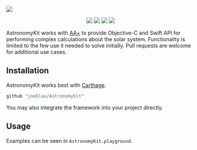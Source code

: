 <img src="https://cdn.rawgit.com/joeblau/AstronomyKit/master/gh-assets/astronomykit.svg"/>

<p align="center">
  <a href="https://swift.org"><img src="https://img.shields.io/badge/swift-3.0-orange.svg"/></a>
  <a href="https://www.apple.com/ios/"><img src="https://img.shields.io/badge/platform-iOS%20•%20tvOS%20•%20macOS-blue.svg"/></a>
  <a href="https://github.com/joeblau/AstronomyKit/releases"><img src="https://img.shields.io/github/release/joeblau/AstronomyKit.svg"/></a>
  <a href="https://github.com/joeblau/AstronomyKit/blob/master/LICENSE"><img src="https://img.shields.io/github/license/joeblau/AstronomyKit.svg"/></a>
</p>

AstronomyKit works with [AA+](http://www.naughter.com/aa.html) to provide Objective-C and Swift API for performing complex calculations about the solar system. Functionality is limited to the few use it needed to solve initially. Pull requests are welcome for additional use cases.

## Installation

AstronomyKit works best with [Carthage](https://github.com/carthage/carthage).

```swift
github "joeblau/AstronomyKit"
```

You may also integrate the framework into your project directly.

## Usage

Examples can be seen in `AstronomyKit.playground`.

